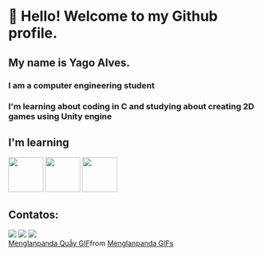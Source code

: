 # 👋 Hello! Welcome to my Github profile.
## My name is Yago Alves.

### I am a computer engineering student
### I'm learning about coding in C and studying about creating 2D games using Unity engine


## I'm learning
 <img src="https://cdn.jsdelivr.net/gh/devicons/devicon@latest/icons/unity/unity-original-wordmark.svg" width="70" height="70"/> <img src="https://cdn.jsdelivr.net/gh/devicons/devicon@latest/icons/c/c-original.svg" width="70" height="70"/> <img src="https://cdn.jsdelivr.net/gh/devicons/devicon@latest/icons/javascript/javascript-original.svg" width="70" height="70"/>

 ## Contatos:
<div>
<a href="https://www.instagram.com/yago_d.alves?utm_source=ig_web_button_share_sheet&igsh=ZDNlZDc0MzIxNw==" target="_blank"><img loading="lazy" src="https://img.shields.io/badge/-Instagram-%23E4405F?style=for-the-badge&logo=instagram&logoColor=white" target="_blank"></a>
<a href = "yagomacedo2002@gmail.com"><img loading="lazy" src="https://img.shields.io/badge/Gmail-D14836?style=for-the-badge&logo=gmail&logoColor=white" target="_blank"></a>
<a href="www.linkedin.com/in/yago-alves2002" target="_blank"><img loading="lazy" src="https://img.shields.io/badge/-LinkedIn-%230077B5?style=for-the-badge&logo=linkedin&logoColor=white" target="_blank"></a>   
</div>

<div class="tenor-gif-embed" data-postid="696455512915195859" data-share-method="host" data-aspect-ratio="1" data-width="100%"><a href="https://tenor.com/view/menglanpanda-menglan-panda-qu%E1%BA%ABy-yeah-yeah-gif-696455512915195859">Menglanpanda Quẫy GIF</a>from <a href="https://tenor.com/search/menglanpanda-gifs">Menglanpanda GIFs</a></div> <script type="text/javascript" async src="https://tenor.com/embed.js"></script>
